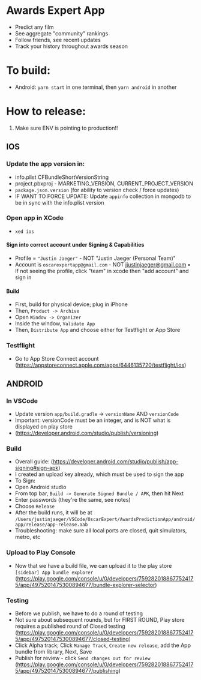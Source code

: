 # Awards Expert App
* Predict any film
* See aggregate "community" rankings
* Follow friends, see recent updates
* Track your history throughout awards season

# To build:
* Android: `yarn start` in one terminal, then `yarn android` in another

# How to release:
1. Make sure ENV is pointing to production!!

## IOS
### Update the app version in:
* info.plist CFBundleShortVersionString
* project.pbxproj - MARKETING_VERSION, CURRENT_PROJECT_VERSION
* `package.json.version` (for ability to version check / force updates)
* IF WANT TO FORCE UPDATE: Update `appinfo` collection in mongodb to be in sync with the info.plist version
### Open app in XCode
* `xed ios`
#### Sign into correct account under Signing & Capabilities
* Profile = `"Justin Jaeger"` - NOT "Justin Jaeger (Personal Team)"
* Account is `oscarexpertapp@gmail.com` - NOT jjustinjaeger@gmail.com
• If not seeing the profile, click "team" in xcode then "add account" and sign in
#### Build
* First, build for physical device; plug in iPhone
* Then, `Product -> Archive`
* Open `Window -> Organizer`
* Inside the window, `Validate App`
* Then, `Distribute App` and choose either for Testflight or App Store
### Testflight
* Go to App Store Connect account (https://appstoreconnect.apple.com/apps/6446135720/testflight/ios)

## ANDROID
### In VSCode
* Update version `app/build.gradle` -> `versionName` AND `versionCode`
* Important: versionCode must be an integer, and is NOT what is displayed on play store
* (https://developer.android.com/studio/publish/versioning)
### Build
* Overall guide: (https://developer.android.com/studio/publish/app-signing#sign-apk)
* I created an upload key already, which must be used to sign the app
* To Sign:
* Open Android studio
* From top bar, `Build -> Generate Signed Bundle / APK`, then hit Next
* Enter passwords (they're the same, see notes)
* Choose `Release`
* After the build runs, it will be at `/Users/justinjaeger/VSCode/OscarExpert/AwardsPredictionApp/android/app/release/app-release.aab`
* Troubleshooting: make sure all local ports are closed, quit simulators, metro, etc
### Upload to Play Console
* Now that we have a build file, we can upload it to the play store `[sidebar] App bundle explorer` (https://play.google.com/console/u/0/developers/7592820188677524175/app/4975201475300894677/bundle-explorer-selector)
### Testing
* Before we publish, we have to do a round of testing
* Not sure about subsequent rounds, but for FIRST ROUND, Play store requires a published  round of Closed testing (https://play.google.com/console/u/0/developers/7592820188677524175/app/4975201475300894677/closed-testing)
* Click Alpha track; Click `Manage Track`, `Create new release`, add the App bundle from library, Next, Save
* Publish for review - click `Send changes out for review` (https://play.google.com/console/u/0/developers/7592820188677524175/app/4975201475300894677/publishing)